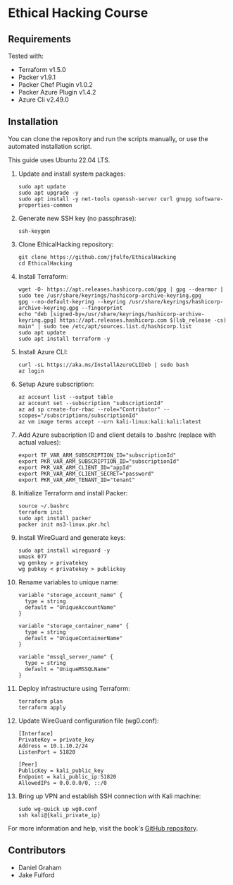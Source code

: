 # Ethical Hacking Course

## Requirements
Tested with:
- Terraform v1.5.0
- Packer v1.9.1
- Packer Chef Plugin v1.0.2
- Packer Azure Plugin v1.4.2
- Azure Cli v2.49.0

## Installation

You can clone the repository and run the scripts manually, or use the automated installation script.

This guide uses Ubuntu 22.04 LTS.

1. Update and install system packages:
    ```
    sudo apt update
    sudo apt upgrade -y
    sudo apt install -y net-tools openssh-server curl gnupg software-properties-common
    ```

2. Generate new SSH key (no passphrase):
    ```
    ssh-keygen
    ```

3. Clone EthicalHacking repository:
    ```
    git clone https://github.com/jfulfo/EthicalHacking
    cd EthicalHacking
    ```

4. Install Terraform:
    ```
    wget -O- https://apt.releases.hashicorp.com/gpg | gpg --dearmor | sudo tee /usr/share/keyrings/hashicorp-archive-keyring.gpg
    gpg --no-default-keyring --keyring /usr/share/keyrings/hashicorp-archive-keyring.gpg --fingerprint
    echo "deb [signed-by=/usr/share/keyrings/hashicorp-archive-keyring.gpg] https://apt.releases.hashicorp.com $(lsb_release -cs) main" | sudo tee /etc/apt/sources.list.d/hashicorp.list
    sudo apt update
    sudo apt install terraform -y
    ```

5. Install Azure CLI:
    ```
    curl -sL https://aka.ms/InstallAzureCLIDeb | sudo bash
    az login
    ```

6. Setup Azure subscription:
    ```
    az account list --output table
    az account set --subscription "subscriptionId"
    az ad sp create-for-rbac --role="Contributor" --scopes="/subscriptions/subscriptionId"
    az vm image terms accept --urn kali-linux:kali:kali:latest
    ```

7. Add Azure subscription ID and client details to .bashrc (replace with actual values):
    ```
    export TF_VAR_ARM_SUBSCRIPTION_ID="subscriptionId"
    export PKR_VAR_ARM_SUBSCRIPTION_ID="subscriptionId"
    export PKR_VAR_ARM_CLIENT_ID="appId"
    export PKR_VAR_ARM_CLIENT_SECRET="password"
    export PKR_VAR_ARM_TENANT_ID="tenant"
    ```

8. Initialize Terraform and install Packer:
    ```
    source ~/.bashrc
    terraform init
    sudo apt install packer
    packer init ms3-linux.pkr.hcl
    ```

9. Install WireGuard and generate keys:
    ```
    sudo apt install wireguard -y
    umask 077
    wg genkey > privatekey
    wg pubkey < privatekey > publickey
    ```
10. Rename variables to unique name:
    ```
    variable "storage_account_name" {
      type = string
      default = "UniqueAccountName"
    }

    variable "storage_container_name" {
      type = string
      default = "UniqueContainerName"
    }

    variable "mssql_server_name" {
      type = string 
      default = "UniqueMSSQLName"
    }
    ```

11. Deploy infrastructure using Terraform:
    ```
    terraform plan
    terraform apply
    ```
12. Update WireGuard configuration file (wg0.conf):
    ```
    [Interface]
    PrivateKey = private_key
    Address = 10.1.10.2/24
    ListenPort = 51820

    [Peer]
    PublicKey = kali_public_key
    Endpoint = kali_public_ip:51820
    AllowedIPs = 0.0.0.0/0, ::/0
    ```

13. Bring up VPN and establish SSH connection with Kali machine:
    ```
    sudo wg-quick up wg0.conf
    ssh kali@{kali_private_ip}
    ```

For more information and help, visit the book's [GitHub repository](https://github.com/Metasploit-Book/Setup-Scripts-Instructions).

## Contributors
- Daniel Graham
- Jake Fulford
